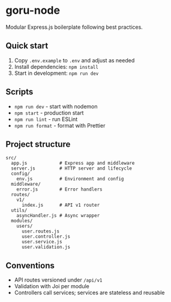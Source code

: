 # goru-node

Modular Express.js boilerplate following best practices.

## Quick start

1. Copy `.env.example` to `.env` and adjust as needed
2. Install dependencies: `npm install`
3. Start in development: `npm run dev`

## Scripts

- `npm run dev` - start with nodemon
- `npm start` - production start
- `npm run lint` - run ESLint
- `npm run format` - format with Prettier

## Project structure

```
src/
  app.js            # Express app and middleware
  server.js         # HTTP server and lifecycle
  config/
    env.js          # Environment and config
  middleware/
    error.js        # Error handlers
  routes/
    v1/
      index.js      # API v1 router
  utils/
    asyncHandler.js # Async wrapper
  modules/
    users/
      user.routes.js
      user.controller.js
      user.service.js
      user.validation.js
```

## Conventions

- API routes versioned under `/api/v1`
- Validation with Joi per module
- Controllers call services; services are stateless and reusable
